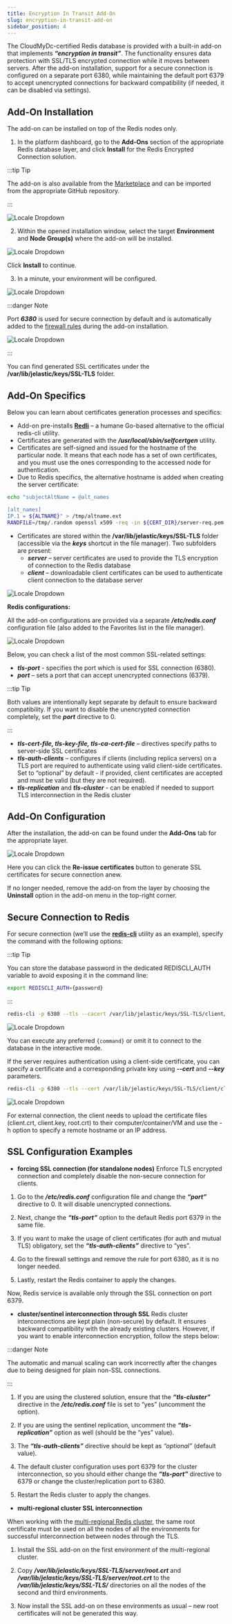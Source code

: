 ```yaml
---
title: Encryption In Transit Add-On
slug: encryption-in-transit-add-on
sidebar_position: 4
---
```


<!-- ## SSL/TLS Encryption in Transit for Redis -->

The CloudMyDc-certified Redis database is provided with a built-in add-on that implements **_“encryption in transit”_**. The functionality ensures data protection with SSL/TLS encrypted connection while it moves between servers. After the add-on installation, support for a secure connection is configured on a separate port 6380, while maintaining the default port 6379 to accept unencrypted connections for backward compatibility (if needed, it can be disabled via settings).

## Add-On Installation

The add-on can be installed on top of the Redis nodes only.

1. In the platform dashboard, go to the **Add-Ons** section of the appropriate Redis database layer, and click **Install** for the Redis Encrypted Connection solution.

:::tip Tip

The add-on is also available from the [Marketplace](/deployment-tools/cloud-scripting-&-jps/marketplace) and can be imported from the appropriate GitHub repository.

:::

<div style={{
    display:'flex',
    justifyContent: 'center',
    margin: '0 0 1rem 0'
}}>

![Locale Dropdown](./img/EncryptioninTransitAdd-On/01-mysql-ssl-addon.png)

</div>

2. Within the opened installation window, select the target **Environment** and **Node Group(s)** where the add-on will be installed.

<div style={{
    display:'flex',
    justifyContent: 'center',
    margin: '0 0 1rem 0'
}}>

![Locale Dropdown](./img/EncryptioninTransitAdd-On/02-install-mysql-ssl-addon.png)

</div>

Click **Install** to continue.

3. In a minute, your environment will be configured.

<div style={{
    display:'flex',
    justifyContent: 'center',
    margin: '0 0 1rem 0'
}}>

![Locale Dropdown](./img/EncryptioninTransitAdd-On/03-ssl-addon-installed.png)

</div>

:::danger Note

Port **_6380_** is used for secure connection by default and is automatically added to the [firewall rules](/application-setting/external-access-to-applications/container-firewall) during the add-on installation.

<div style={{
    display:'flex',
    justifyContent: 'center',
    margin: '0 0 1rem 0'
}}>

![Locale Dropdown](./img/EncryptioninTransitAdd-On/04-ssl-addon-certificates.png)

</div>

:::

You can find generated SSL certificates under the **/var/lib/jelastic/keys/SSL-TLS** folder.

## Add-On Specifics

Below you can learn about certificates generation processes and specifics:

- Add-on pre-installs **[Redli](https://github.com/IBM-Cloud/redli)** – a humane Go-based alternative to the official redis-cli utility.
- Certificates are generated with the **_/usr/local/sbin/selfcertgen_** utility.
- Certificates are self-signed and issued for the hostname of the particular node. It means that each node has a set of own certificates, and you must use the ones corresponding to the accessed node for authentication.
- Due to Redis specifics, the alternative hostname is added when creating the server certificate:

```bash
echo "subjectAltName = @alt_names

[alt_names]
IP.1 = ${ALTNAME}" > /tmp/altname.ext
RANDFILE=/tmp/.random openssl x509 -req -in ${CERT_DIR}/server-req.pem -days 3650 -CA ${ROOT_CERT} -CAkey ${ROOT_KEY} -set_serial 01 -extfile /tmp/altname.ext > ${CERT_DIR}/server.crt
```

- Certificates are stored within the **/var/lib/jelastic/keys/SSL-TLS** folder (accessible via the **_keys_** shortcut in the file manager). Two subfolders are present:
  - **_server_** – server certificates are used to provide the TLS encryption of connection to the Redis database
  - **_client_** – downloadable client certificates can be used to authenticate client connection to the database server

<div style={{
    display:'flex',
    justifyContent: 'center',
    margin: '0 0 1rem 0'
}}>

![Locale Dropdown](./img/EncryptioninTransitAdd-On/05-ssl-configuration-file.png)

</div>

**Redis configurations:**

All the add-on configurations are provided via a separate **_/etc/redis.conf_** configuration file (also added to the Favorites list in the file manager).

<div style={{
    display:'flex',
    justifyContent: 'center',
    margin: '0 0 1rem 0'
}}>

![Locale Dropdown](./img/EncryptioninTransitAdd-On/06-configure-mysql-ssl-addon.png)

</div>

Below, you can check a list of the most common SSL-related settings:

- **_tls-port_** - specifies the port which is used for SSL connection (6380).
- **_port_** – sets a port that can accept unencrypted connections (6379).

:::tip Tip

Both values are intentionally kept separate by default to ensure backward compatibility. If you want to disable the unencrypted connection completely, set the **_port_** directive to 0.

:::

- **_tls-cert-file, tls-key-file, tls-ca-cert-file_** – directives specify paths to server-side SSL certificates
- **_tls-auth-clients_** – configures if clients (including replica servers) on a TLS port are required to authenticate using valid client-side certificates. Set to “optional” by default - if provided, client certificates are accepted and must be valid (but they are not required).
- **_tls-replication_** and **_tls-cluster_** - can be enabled if needed to support TLS interconnection in the Redis cluster

## Add-On Configuration

After the installation, the add-on can be found under the **Add-Ons** tab for the appropriate layer.

<div style={{
    display:'flex',
    justifyContent: 'center',
    margin: '0 0 1rem 0'
}}>

![Locale Dropdown](./img/EncryptioninTransitAdd-On/07-database-endpoint.png)

</div>

Here you can click the **Re-issue certificates** button to generate SSL certificates for secure connection anew.

If no longer needed, remove the add-on from the layer by choosing the **Uninstall** option in the add-on menu in the top-right corner.

## Secure Connection to Redis

For secure connection (we’ll use the **[redis-cli](https://redis.io/docs/connect/cli/)** utility as an example), specify the command with the following options:

:::tip Tip

You can store the database password in the dedicated REDISCLI_AUTH variable to avoid exposing it in the command line:

```bash
export REDISCLI_AUTH={password}
```

:::

```bash
redis-cli -p 6380 --tls --cacert /var/lib/jelastic/keys/SSL-TLS/client/root.crt {command}
```

<div style={{
    display:'flex',
    justifyContent: 'center',
    margin: '0 0 1rem 0'
}}>

![Locale Dropdown](./img/EncryptioninTransitAdd-On/08-mysql-remote-connection-with-ssl.png)

</div>

You can execute any preferred `{command}` or omit it to connect to the database in the interactive mode.

If the server requires authentication using a client-side certificate, you can specify a certificate and a corresponding private key using **_--cert_** and **_--key_** parameters.

```bash
redis-cli -p 6380 --tls --cert /var/lib/jelastic/keys/SSL-TLS/client/client.crt --key /var/lib/jelastic/keys/SSL-TLS/client/client.key --cacert /var/lib/jelastic/keys/SSL-TLS/client/root.crt {command}
```

<div style={{
    display:'flex',
    justifyContent: 'center',
    margin: '0 0 1rem 0'
}}>

![Locale Dropdown](./img/EncryptioninTransitAdd-On/09-alter-user-command.png)

</div>

For external connection, the client needs to upload the certificate files (client.crt, client.key, root.crt) to their computer/container/VM and use the -h option to specify a remote hostname or an IP address.

## SSL Configuration Examples

- **forcing SSL connection (for standalone nodes)**
  Enforce TLS encrypted connection and completely disable the non-secure connection for clients.

1. Go to the **_/etc/redis.conf_** configuration file and change the **_“port”_** directive to 0. It will disable unencrypted connections.

2. Next, change the **_“tls-port”_** option to the default Redis port 6379 in the same file.

3. If you want to make the usage of client certificates (for auth and mutual TLS) obligatory, set the **_“tls-auth-clients”_** directive to “yes”.

4. Go to the firewall settings and remove the rule for port 6380, as it is no longer needed.

5. Lastly, restart the Redis container to apply the changes.

Now, Redis service is available only through the SSL connection on port 6379.

- **cluster/sentinel interconnection through SSL**
  Redis cluster interconnections are kept plain (non-secure) by default. It ensures backward compatibility with the already existing clusters. However, if you want to enable interconnection encryption, follow the steps below:

:::danger Note

The automatic and manual scaling can work incorrectly after the changes due to being designed for plain non-SSL connections.

:::

1. If you are using the clustered solution, ensure that the **_“tls-cluster”_** directive in the **_/etc/redis.conf_** file is set to “yes” (uncomment the option).

2. If you are using the sentinel replication, uncomment the **_“tls-replication”_** option as well (should be the “yes” value).

3. The **_“tls-auth-clients”_** directive should be kept as _“optional”_ (default value).

4. The default cluster configuration uses port 6379 for the cluster interconnection, so you should either change the **_“tls-port”_** directive to 6379 or change the cluster/replication port to 6380.

5. Restart the Redis cluster to apply the changes.

- **multi-regional cluster SSL interconnection**

When working with the [multi-regional Redis cluster](/database/redis/high-availability-cluster/multi-region-cluster), the same root certificate must be used on all the nodes of all the environments for successful interconnection between nodes through the TLS.

1. Install the SSL add-on on the first environment of the multi-regional cluster.

2. Copy **_/var/lib/jelastic/keys/SSL-TLS/server/root.crt_** and **_/var/lib/jelastic/keys/SSL-TLS/server/root.crt_** to the **_/var/lib/jelastic/keys/SSL-TLS/_** directories on all the nodes of the second and third environments.

3. Now install the SSL add-on on these environments as usual – new root certificates will not be generated this way.
